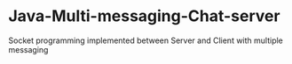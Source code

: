 # Java-Multi-messaging-Chat-server
Socket programming implemented between Server and Client with multiple messaging
